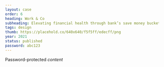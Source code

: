 ```yaml
---
layout: case
order: 6
heading: Work & Co
subheading: Elevating financial health through bank’s save money buckets
tags: design
thumb: https://placehold.co/640x640/f5f5ff/edecff/png
year: 2021
status: published
password: abc123
---
```


Password-protected *content*
